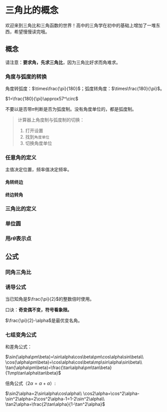 # 三角比的概念
欢迎来到三角比和三角函数的世界！高中的三角学在初中的基础上增加了一堆东西，希望慢慢读完哦。

## 概念
请注意：**要求角，先求三角比**，因为三角比好求而角难求。

### 角度与弧度的转换
角度转弧度：$\times\frac{\pi}{180}$；弧度转角度：$\times\frac{180}{\pi}$。

$1=\frac{180}{\pi}\approx57^\circ$

不要以是否带$\pi$判断是否为弧度制。没有角度单位的，都是弧度制。
> 计算器上角度制与弧度制的切换：
>
> 1. 打开设置
> 2. 找到`角度单位`
> 3. 切换角度单位

### 任意角的定义
主值决定位置，频率值决定频率。

#### 角转终边

#### 终边转角

### 三角比的定义

### 单位圆

### 用$r\theta$表示点

## 公式

### 同角三角比

### 诱导公式
当已知角是$\frac{\pi}{2}$的整数倍时使用。

口诀：**奇变偶不变，符号看象限。**

$\frac{\pi}{2}-\alpha$是最优变名角。

### 七组变角公式
和差角公式：

$\sin(\alpha\pm\beta)=\sin\alpha\cos\beta\pm\cos\alpha\sin\beta\\
\cos(\alpha\pm\beta)=\cos\alpha\cos\beta\mp\sin\alpha\sin\beta\\
\tan(\alpha\pm\beta)=\frac{\tan\alpha\pm\tan\beta}{1\mp\tan\alpha\tan\beta}$

倍角公式（$2\alpha=\alpha+\alpha$）:

$\sin2\alpha=2\sin\alpha\cos\alpha\\
\cos2\alpha=\cos^2\alpha-\sin^2\alpha=2\cos^2\alpha-1=1-2\sin^2\alpha\\
\tan2\alpha=\frac{2\tan\alpha}{1-\tan^2\alpha}$

